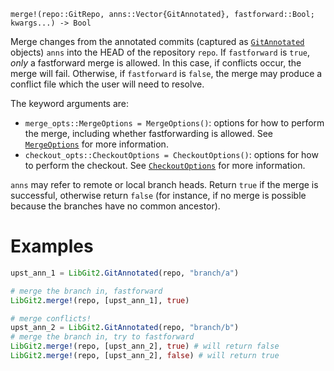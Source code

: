 ```
merge!(repo::GitRepo, anns::Vector{GitAnnotated}, fastforward::Bool; kwargs...) -> Bool
```

Merge changes from the annotated commits (captured as [`GitAnnotated`](@ref) objects) `anns` into the HEAD of the repository `repo`. If `fastforward` is `true`, *only* a fastforward merge is allowed. In this case, if conflicts occur, the merge will fail. Otherwise, if `fastforward` is `false`, the merge may produce a conflict file which the user will need to resolve.

The keyword arguments are:

  * `merge_opts::MergeOptions = MergeOptions()`: options for how to perform the merge, including whether fastforwarding is allowed. See [`MergeOptions`](@ref) for more information.
  * `checkout_opts::CheckoutOptions = CheckoutOptions()`: options for how to perform the checkout. See [`CheckoutOptions`](@ref) for more information.

`anns` may refer to remote or local branch heads. Return `true` if the merge is successful, otherwise return `false` (for instance, if no merge is possible because the branches have no common ancestor).

# Examples

```julia
upst_ann_1 = LibGit2.GitAnnotated(repo, "branch/a")

# merge the branch in, fastforward
LibGit2.merge!(repo, [upst_ann_1], true)

# merge conflicts!
upst_ann_2 = LibGit2.GitAnnotated(repo, "branch/b")
# merge the branch in, try to fastforward
LibGit2.merge!(repo, [upst_ann_2], true) # will return false
LibGit2.merge!(repo, [upst_ann_2], false) # will return true
```
